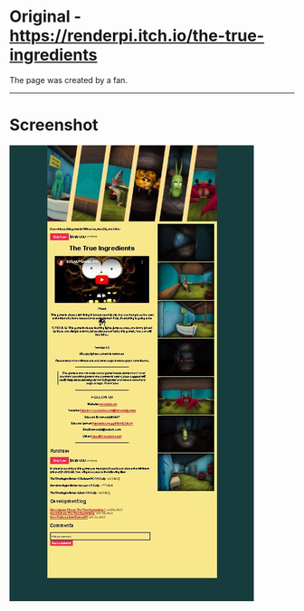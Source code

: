 # Original - https://renderpi.itch.io/the-true-ingredients

The page was created by a fan.
<hr>
<h1>Screenshot</h1>
<img src="ss.JPG">
